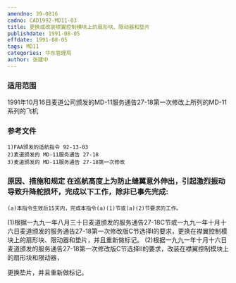 ```yaml
---
amendno: 39-0816
cadno: CAD1992-MD11-03
title: 更换或改装襟翼控制模块上的扇形块、限动器和垫片
publishdate: 1991-08-05
effdate: 1991-08-05
tags: MD11
categories: 华东管理局
author: 张建中
---
```


### 适用范围 
1991年10月16日麦道公司颁发的MD-11服务通告27-18第一次修改上所列的MD-11系列的飞机

### 参考文件
    1)FAA颁发的适航指令 92-13-03 
    2)麦道颁发的 MD-11服务通告 27-18 
    3)麦道颁发的 MD-11服务通告 27-18第一次修改


### 原因、措施和规定 在巡航高度上为防止缝翼意外伸出，引起激烈振动导致升降舵损坏，完成以下工作，除非已事先完成: 
    (a)本指令生效后15天内，完成本指令(a)(1)节或(a)(2)节要求的工作。 
(1)根据一九九一年八月三十日麦道颁发的服务通告27-18C节或一九九一年十月十六日麦道颁发的服务通告27-18第一次修改版C节选择I的要求，更换在襟翼控制模块上的扇形块、限动器和垫片，并且重新做标记。 
(2)根据一九九一年十月十六日麦道颁发的服务通告27-18第一次修改版C节选择II的要求，改装在襟翼控制模块上的扇形块和限动器，

       
更换垫片，并且重新做标记。
